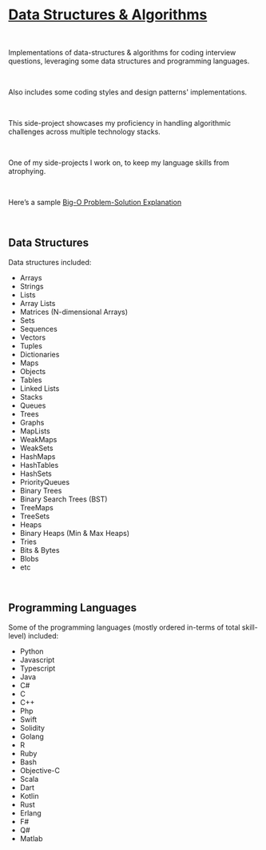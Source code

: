 
# [Data Structures & Algorithms](#)

<br />

Implementations of data-structures & algorithms for coding interview questions, leveraging some data structures and programming languages.

<br />

Also includes some coding styles and design patterns' implementations.

<br />

This side-project showcases my proficiency in handling algorithmic challenges across multiple technology stacks.

<br />

One of my side-projects I work on, to keep my language skills from atrophying.

<br />

Here’s a sample [Big-O Problem-Solution Explanation](https://docs.google.com/document/d/1KWwbliK1PYVXpt_njYhlCq8t373SC78eb_XJdECacTQ/edit?usp=sharing)

<br />

## Data Structures

Data structures included:

- Arrays
- Strings
- Lists
- Array Lists
- Matrices (N-dimensional Arrays)
- Sets
- Sequences
- Vectors
- Tuples
- Dictionaries
- Maps
- Objects
- Tables
- Linked Lists
- Stacks
- Queues
- Trees
- Graphs
- MapLists
- WeakMaps
- WeakSets
- HashMaps
- HashTables
- HashSets
- PriorityQueues
- Binary Trees
- Binary Search Trees (BST)
- TreeMaps
- TreeSets
- Heaps
- Binary Heaps (Min & Max Heaps)
- Tries
- Bits & Bytes
- Blobs
- etc

<br />

## Programming Languages

Some of the programming languages (mostly ordered in-terms of total skill-level) included:

- Python
- Javascript
- Typescript
- Java
- C#
- C
- C++
- Php
- Swift
- Solidity
- Golang
- R
- Ruby
- Bash
- Objective-C
- Scala
- Dart
- Kotlin
- Rust
- Erlang
- F#
- Q#
- Matlab
